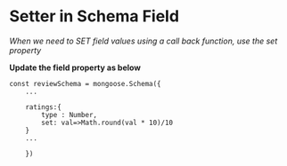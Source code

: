 # Setter in Schema Field

_When we need to SET field values using a call back function, use the set
property_

**Update the field property as below**

```
const reviewSchema = mongoose.Schema({
	...

	ratings:{
		type : Number,
		set: val=>Math.round(val * 10)/10
	}
	...

	})

```
